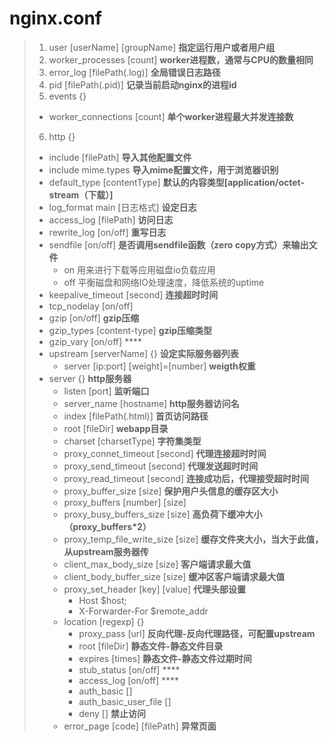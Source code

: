 # nginx.conf
> 1. user [userName] [groupName]  **指定运行用户或者用户组**  
> 2. worker_processes [count]  **worker进程数，通常与CPU的数量相同**  
> 3. error_log [filePath(.log)]  **全局错误日志路径**  
> 4. pid [filePath(.pid)]  **记录当前启动nginx的进程id**  
> 5. events {}
>   - worker_connections [count]  **单个worker进程最大并发连接数**  
> 6. http {}
>   - include [filePath]  **导入其他配置文件**
>   - include mime.types  **导入mime配置文件，用于浏览器识别**
>   - default_type [contentType]  **默认的内容类型[application/octet-stream（下载）]**
>   - log_format main [日志格式]  **设定日志**
>   - access_log [filePath]  **访问日志**
>   - rewrite_log [on/off]  **重写日志**
>   - sendfile [on/off]  **是否调用sendfile函数（zero copy方式）来输出文件**
>       - on 用来进行下载等应用磁盘io负载应用
>       - off 平衡磁盘和网络IO处理速度，降低系统的uptime
>   - keepalive_timeout [second]  **连接超时时间**
>   - tcp_nodelay [on/off]
>   - gzip [on/off] **gzip压缩**
>   - gzip_types [content-type] **gzip压缩类型**
>   - gzip_vary [on/off]  ****
>   - upstream [serverName] {}  **设定实际服务器列表**
>       - server [ip:port] [weight]=[number]  **weigth权重**
>   - server {}  **http服务器**
>       - listen [port]  **监听端口**
>       - server_name [hostname]  **http服务器访问名**
>       - index [filePath(.html)]  **首页访问路径**
>       - root [fileDir]  **webapp目录**
>       - charset [charsetType]  **字符集类型**
>       - proxy_connet_timeout [second]  **代理连接超时时间**
>       - proxy_send_timeout [second]  **代理发送超时时间**
>       - proxy_read_timeout [second]  **连接成功后，代理接受超时时间**
>       - proxy_buffer_size [size]  **保护用户头信息的缓存区大小**
>       - proxy_buffers [number] [size]
>       - proxy_busy_buffers_size [size]  **高负荷下缓冲大小（proxy_buffers\*2）**
>       - proxy_temp_file_write_size [size]  **缓存文件夹大小，当大于此值，从upstream服务器传**
>       - client_max_body_size [size]  **客户端请求最大值**
>       - client_body_buffer_size [size]  **缓冲区客户端请求最大值**
>       - proxy_set_header [key] [value]  **代理头部设置**
>           - Host $host;
>           - X-Forwarder-For $remote_addr
>       - location [regexp] {}
>           - proxy_pass [url]  **反向代理-反向代理路径，可配置upstream**
>           - root [fileDir]  **静态文件-静态文件目录**
>           - expires [times]  **静态文件-静态文件过期时间**
>           - stub_status [on/off]  ****
>           - access_log  [on/off]  ****
>           - auth_basic []
>           - auth_basic_user_file []
>           - deny []  **禁止访问**
>       - error_page [code] [filePath]  **异常页面**
>